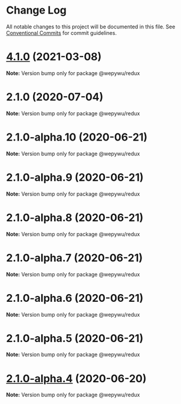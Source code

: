 # Change Log

All notable changes to this project will be documented in this file.
See [Conventional Commits](https://conventionalcommits.org) for commit guidelines.

# [4.1.0](https://github.com/Tencent/wepy/compare/v2.1.0...v4.1.0) (2021-03-08)

**Note:** Version bump only for package @wepywu/redux






# 2.1.0 (2020-07-04)

**Note:** Version bump only for package @wepywu/redux





# 2.1.0-alpha.10 (2020-06-21)

**Note:** Version bump only for package @wepywu/redux





# 2.1.0-alpha.9 (2020-06-21)

**Note:** Version bump only for package @wepywu/redux





# 2.1.0-alpha.8 (2020-06-21)

**Note:** Version bump only for package @wepywu/redux





# 2.1.0-alpha.7 (2020-06-21)

**Note:** Version bump only for package @wepywu/redux





# 2.1.0-alpha.6 (2020-06-21)

**Note:** Version bump only for package @wepywu/redux





# 2.1.0-alpha.5 (2020-06-21)

**Note:** Version bump only for package @wepywu/redux





# [2.1.0-alpha.4](https://github.com/Tencent/wepy/compare/v2.1.0-alpha.2...v2.1.0-alpha.4) (2020-06-20)

**Note:** Version bump only for package @wepywu/redux

